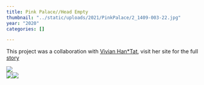 ```yaml
---
title: Pink Palace//Head Empty
thumbnail: "../static/uploads/2021/PinkPalace/2_1409-003-22.jpg"
year: "2020"
categories: []

---
```

This project was a collaboration with <span style="color:red">[Vivian Han*Tat](https://www.vivianht.com/)</span>, visit her site for the full [story](https://www.vivianht.com/gallery/pink-palace-head-empty)

![](/uploads/2021/PinkPalace/PINKPALACEHEADEMPTY.gif)  
![](/uploads/2021/PinkPalace/2_1411-010-4.jpg)![](/uploads/2021/PinkPalace/2_1413-008_crop-15.jpg)